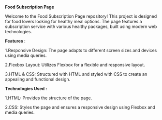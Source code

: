 **Food Subscription Page**

Welcome to the Food Subscription Page repository! This project is designed for food lovers looking for healthy meal options. The page features a subscription service with various healthy packages, built using modern web technologies.

**Features :**

1.Responsive Design: The page adapts to different screen sizes and devices using media queries.

2.Flexbox Layout: Utilizes Flexbox for a flexible and responsive layout.

3.HTML & CSS: Structured with HTML and styled with CSS to create an appealing and functional design.

**Technologies Used :**

1.HTML: Provides the structure of the page.

2.CSS: Styles the page and ensures a responsive design using Flexbox and media queries.

